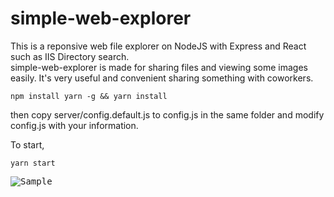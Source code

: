 # simple-web-explorer
This is a reponsive web file explorer on NodeJS with Express and React such as IIS Directory search.  
simple-web-explorer is made for sharing files and viewing some images easily.
It's very useful and convenient sharing something with coworkers.

``` npm install yarn -g && yarn install ```

then copy server/config.default.js to config.js in the same folder and modify config.js with your information.

To start,

``` yarn start ```
  
   
<kbd>![Sample](https://github.com/wetet2/simple-web-explorer/blob/master/doc/pc_img.png)  </kbd>
  




